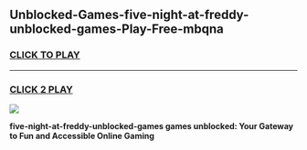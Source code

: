 
## Unblocked-Games-five-night-at-freddy-unblocked-games-Play-Free-mbqna
<h3>
<a href="https://premium76.site?title=five-night-at-freddy-unblocked-games&ref=10A">CLICK TO PLAY</a></h3>
<hr>

<h3>
<a href="https://premium76.site?title=five-night-at-freddy-unblocked-games&ref=10A">CLICK 2 PLAY</a>
  
</h3>

<a href="https://premium76.site?title=five-night-at-freddy-unblocked-games&ref=10A"><img src="https://clearcache.store/games.png"></a>


**five-night-at-freddy-unblocked-games games unblocked: Your Gateway to Fun and Accessible Online Gaming**
